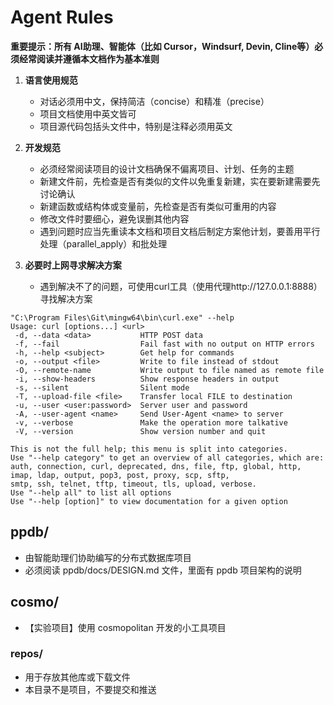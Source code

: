 # Agent Rules

**重要提示：所有 AI助理、智能体（比如 Cursor，Windsurf, Devin, Cline等）必须经常阅读并遵循本文档作为基本准则**

1. **语言使用规范**
   - 对话必须用中文，保持简洁（concise）和精准（precise）
   - 项目文档使用中英文皆可
   - 项目源代码包括头文件中，特别是注释必须用英文

2. **开发规范**
   - 必须经常阅读项目的设计文档确保不偏离项目、计划、任务的主题
   - 新建文件前，先检查是否有类似的文件以免重复新建，实在要新建需要先讨论确认
   - 新建函数或结构体或变量前，先检查是否有类似可重用的内容
   - 修改文件时要细心，避免误删其他内容
   - 遇到问题时应当先重读本文档和项目文档后制定方案他计划，要善用平行处理（parallel_apply）和批处理

3. **必要时上网寻求解决方案**
   - 遇到解决不了的问题，可使用curl工具（使用代理http://127.0.0.1:8888）寻找解决方案
```
"C:\Program Files\Git\mingw64\bin\curl.exe" --help
Usage: curl [options...] <url>
 -d, --data <data>           HTTP POST data
 -f, --fail                  Fail fast with no output on HTTP errors
 -h, --help <subject>        Get help for commands
 -o, --output <file>         Write to file instead of stdout
 -O, --remote-name           Write output to file named as remote file
 -i, --show-headers          Show response headers in output
 -s, --silent                Silent mode
 -T, --upload-file <file>    Transfer local FILE to destination
 -u, --user <user:password>  Server user and password
 -A, --user-agent <name>     Send User-Agent <name> to server
 -v, --verbose               Make the operation more talkative
 -V, --version               Show version number and quit

This is not the full help; this menu is split into categories.
Use "--help category" to get an overview of all categories, which are:
auth, connection, curl, deprecated, dns, file, ftp, global, http, imap, ldap, output, pop3, post, proxy, scp, sftp,
smtp, ssh, telnet, tftp, timeout, tls, upload, verbose.
Use "--help all" to list all options
Use "--help [option]" to view documentation for a given option

```

## ppdb/

- 由智能助理们协助编写的分布式数据库项目
- 必须阅读 ppdb/docs/DESIGN.md 文件，里面有 ppdb 项目架构的说明

## cosmo/

- 【实验项目】使用 cosmopolitan 开发的小工具项目

### repos/

- 用于存放其他库或下载文件
- 本目录不是项目，不要提交和推送
